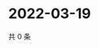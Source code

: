 # 2022-03-19

共 0 条

<!-- BEGIN WEIBO -->
<!-- 最后更新时间 Sat Mar 19 2022 03:09:57 GMT+0800 (China Standard Time) -->

<!-- END WEIBO -->
